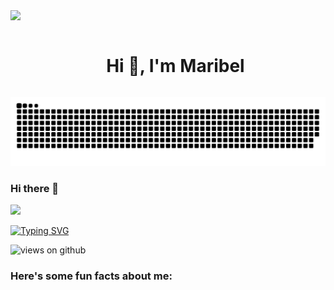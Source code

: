 
<!--horizontal divider(gradiant)-->
<img src="https://user-images.githubusercontent.com/73097560/115834477-dbab4500-a447-11eb-908a-139a6edaec5c.gif">

<!--h1 without bottom border-->
<div id="user-content-toc">
  <ul align="center">
    <summary><h1 style="display: inline-block">Hi 👋, I'm Maribel</h1></summary>
  </ul>
</div>


<!--- snake -->
<div align="center">
  <img  src="https://github.com/1999AZZAR/1999AZZAR/blob/main/resources/img/grid-snake.svg"
       alt="snake" /></a>
</div>




### Hi there 👋

<img src="https://profile-counter.glitch.me/Ahmad-shaikh575/count.svg">


[![Typing SVG](https://readme-typing-svg.herokuapp.com?font=Architects+Daughter&color=7AF79A&size=30&lines=Hey!+It's+Maribel!;I'm+a+web+Developer...;I'm+Cibersegurity;And+I'm+a+proud+Colombiana)](https://git.io/typing-svg)

<img src="https://komarev.com/ghpvc/?username=Maribel-shaikh575&label=Views&color=brightpink&style=flat-square" alt="views on github" />

<h3> Here's some fun facts about me: </h3>

